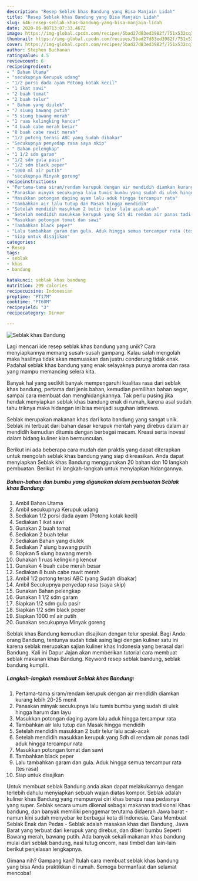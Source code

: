 ```yaml
---
description: "Resep Seblak khas Bandung yang Bisa Manjain Lidah"
title: "Resep Seblak khas Bandung yang Bisa Manjain Lidah"
slug: 646-resep-seblak-khas-bandung-yang-bisa-manjain-lidah
date: 2020-06-08T13:07:33.467Z
image: https://img-global.cpcdn.com/recipes/5bad27d83ed3982f/751x532cq70/seblak-khas-bandung-foto-resep-utama.jpg
thumbnail: https://img-global.cpcdn.com/recipes/5bad27d83ed3982f/751x532cq70/seblak-khas-bandung-foto-resep-utama.jpg
cover: https://img-global.cpcdn.com/recipes/5bad27d83ed3982f/751x532cq70/seblak-khas-bandung-foto-resep-utama.jpg
author: Stephen Buchanan
ratingvalue: 4.5
reviewcount: 6
recipeingredient:
- " Bahan Utama"
- "secukupnya Kerupuk udang"
- "1/2 porsi dada ayam Potong kotak kecil"
- "1 ikat sawi"
- "2 buah tomat"
- "2 buah telur"
- " Bahan yang diulek"
- "7 siung bawang putih"
- "5 siung bawang merah"
- "1 ruas kelingking kencur"
- "4 buah cabe merah besar"
- "8 buah cabe rawit merah"
- "1/2 potong terasi ABC yang Sudah dibakar"
- "Secukupnya penyedap rasa saya skip"
- " Bahan pelengkap"
- "1 1/2 sdm garam"
- "1/2 sdm gula pasir"
- "1/2 sdm black peper"
- "1000 ml air putih"
- "secukupnya Minyak goreng"
recipeinstructions:
- "Pertama-tama siram/rendam kerupuk dengan air mendidih diamkan kurang lebih 20-25 menit"
- "Panaskan minyak secukupnya lalu tumis bumbu yang sudah di ulek hingga harum dan layu"
- "Masukkan potongan daging ayam lalu aduk hingga tercampur rata"
- "Tambahkan air lalu tutup dan Masak hingga mendidih"
- "Setelah mendidih masukkan 2 butir telur lalu acak-acak"
- "Setelah mendidih masukkan kerupuk yang Sdh di rendam air panas tadi aduk hingga tercampur rata"
- "Masukkan potongan tomat dan sawi"
- "Tambahkan black peper"
- "Lalu tambahkan garam dan gula. Aduk hingga semua tercampur rata (tes rasa)"
- "Siap untuk disajikan"
categories:
- Resep
tags:
- seblak
- khas
- bandung

katakunci: seblak khas bandung 
nutrition: 299 calories
recipecuisine: Indonesian
preptime: "PT17M"
cooktime: "PT60M"
recipeyield: "3"
recipecategory: Dinner

---
```



![Seblak khas Bandung](https://img-global.cpcdn.com/recipes/5bad27d83ed3982f/751x532cq70/seblak-khas-bandung-foto-resep-utama.jpg)

Lagi mencari ide resep seblak khas bandung yang unik? Cara menyiapkannya memang susah-susah gampang. Kalau salah mengolah maka hasilnya tidak akan memuaskan dan justru cenderung tidak enak. Padahal seblak khas bandung yang enak selayaknya punya aroma dan rasa yang mampu memancing selera kita.

Banyak hal yang sedikit banyak mempengaruhi kualitas rasa dari seblak khas bandung, pertama dari jenis bahan, kemudian pemilihan bahan segar, sampai cara membuat dan menghidangkannya. Tak perlu pusing jika hendak menyiapkan seblak khas bandung enak di rumah, karena asal sudah tahu triknya maka hidangan ini bisa menjadi suguhan istimewa.

Seblak merupakan makanan khas dari kota bandung yang sangat unik. Seblak ini terbuat dari bahan dasar kerupuk mentah yang direbus dalam air mendidih kemudian ditumis dengan berbagai macam. Kreasi serta inovasi dalam bidang kuliner kian bermunculan.


Berikut ini ada beberapa cara mudah dan praktis yang dapat diterapkan untuk mengolah seblak khas bandung yang siap dikreasikan. Anda dapat menyiapkan Seblak khas Bandung menggunakan 20 bahan dan 10 langkah pembuatan. Berikut ini langkah-langkah untuk menyiapkan hidangannya.

<!--inarticleads1-->

##### Bahan-bahan dan bumbu yang digunakan dalam pembuatan Seblak khas Bandung:

1. Ambil  Bahan Utama
1. Ambil secukupnya Kerupuk udang
1. Sediakan 1/2 porsi dada ayam (Potong kotak kecil)
1. Sediakan 1 ikat sawi
1. Gunakan 2 buah tomat
1. Sediakan 2 buah telur
1. Sediakan  Bahan yang diulek
1. Sediakan 7 siung bawang putih
1. Siapkan 5 siung bawang merah
1. Gunakan 1 ruas kelingking kencur
1. Gunakan 4 buah cabe merah besar
1. Sediakan 8 buah cabe rawit merah
1. Ambil 1/2 potong terasi ABC (yang Sudah dibakar)
1. Ambil Secukupnya penyedap rasa (saya skip)
1. Gunakan  Bahan pelengkap
1. Gunakan 1 1/2 sdm garam
1. Siapkan 1/2 sdm gula pasir
1. Siapkan 1/2 sdm black peper
1. Siapkan 1000 ml air putih
1. Gunakan secukupnya Minyak goreng


Seblak khas Bandung kemudian disajikan dengan telur spesial. Bagi Anda orang Bandung, tentunya sudah tidak asing lagi dengan kuliner satu ini karena seblak merupakan sajian kuliner khas Indonesia yang berasal dari Bandung. Kali ini Dapur Jajan akan memberikan tutorial cara membuat seblak makanan khas Bandung. Keyword resep seblak bandung, seblak bandung kumplit. 

<!--inarticleads2-->

##### Langkah-langkah membuat Seblak khas Bandung:

1. Pertama-tama siram/rendam kerupuk dengan air mendidih diamkan kurang lebih 20-25 menit
1. Panaskan minyak secukupnya lalu tumis bumbu yang sudah di ulek hingga harum dan layu
1. Masukkan potongan daging ayam lalu aduk hingga tercampur rata
1. Tambahkan air lalu tutup dan Masak hingga mendidih
1. Setelah mendidih masukkan 2 butir telur lalu acak-acak
1. Setelah mendidih masukkan kerupuk yang Sdh di rendam air panas tadi aduk hingga tercampur rata
1. Masukkan potongan tomat dan sawi
1. Tambahkan black peper
1. Lalu tambahkan garam dan gula. Aduk hingga semua tercampur rata (tes rasa)
1. Siap untuk disajikan


Untuk membuat seblak Bandung anda akan dapat melakukannya dengan terlebih dahulu menyiapkan sebuah wajan diatas kompor. Seblak adalah kuliner khas Bandung yang mempunyai ciri khas berupa rasa pedasnya yang super. Seblak secara umum dikenal sebagai makanan tradisional Khas bandung, dan banyak memiliki penggemar terutama didaerah Jawa barat - namun kini sudah menyebar ke berbagai kota di Indonesia. Cara Membuat Seblak Enak dan Pedas - Seblak adalah masakan khas dari Bandung, Jawa Barat yang terbuat dari kerupuk yang direbus, dan diberi bumbu Seperti Bawang merah, bawang putih. Ada banyak sekali makanan khas bandung mulai dari seblak bandung, nasi tutug oncom, nasi timbel dan lain-lain berikut penjelasan lengkapnya. 

Gimana nih? Gampang kan? Itulah cara membuat seblak khas bandung yang bisa Anda praktikkan di rumah. Semoga bermanfaat dan selamat mencoba!
